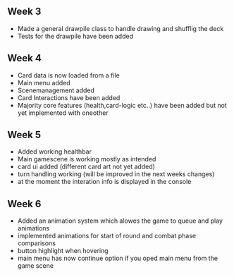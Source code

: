 ## Week 3
- Made a general drawpile class to handle drawing and shufflig the deck
- Tests for the drawpile have been added

## Week 4
- Card data is now loaded from a file
- Main menu added
- Scenemanagement added
- Card Interactions have been added
- Majority core features (health,card-logic etc..) have been added but not yet implemented with oneother

## Week 5
- Added working healthbar
- Main gamescene is working mostly as intended
- card ui added (different card art not yet added)
- turn handling working (will be improved in the next weeks changes)
- at the moment the interation info is displayed in the console

## Week 6
- Added an animation system which alowes the game to queue and play animations 
- implemented animations for start of round and combat phase comparisons
- button highlight when hovering
- main menu has now continue option if you oped main menu from the game scene